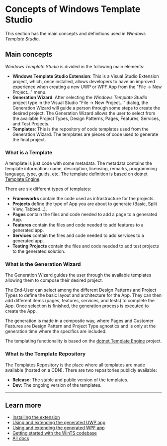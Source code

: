 # Concepts of Windows Template Studio

This section has the main concepts and definitions used in *Windows Template Studio*.

## Main concepts

*Windows Template Studio* is divided in the following main elements:

- **Windows Template Studio Extension**: This is a Visual Studio Extension project, which, once installed, allows developers to have an improved experience when creating a new UWP or WPF App from the "File -> New Project..." menu.
- **Generation Wizard**: After selecting the *Windows Template Studio* project type in the Visual Studio "File -> New Project..." dialog, the Generation Wizard will guide a person through some steps to create the desired project. The Generation Wizard allows the user to select from the available Project Types, Design Patterns, Pages, Features, Services, and Test Projects.
- **Templates**: This is the repository of code templates used from the Generation Wizard. The templates are pieces of code used to generate the final project.

### What is a Template

A template is just code with some metadata. The metadata contains the template information: name, description, licensing, remarks, programming language, type, guids, etc. The template definition is based on [dotnet Template Engine](https://github.com/dotnet/templating).

There are six different types of templates:

- **Frameworks** contain the code used as infrastructure for the projects.
- **Projects** define the type of App you are about to generate (Basic, Split View, Tabbed...).
- **Pages** contain the files and code needed to add a page to a generated App.
- **Features** contain the files and code needed to add features to a generated app.
- **Services** contain the files and code needed to add services to a generated app.
- **Testing Projects** contain the files and code needed to add test projects to the generated solution.

### What is the Generation Wizard

The Generation Wizard guides the user through the available templates allowing them to compose their desired project.

The End-User can select among the different Design Patterns and Project Types to define the basic layout and architecture for the App. They can then add different items (pages, features, services, and tests) to complete the App. Once selection is finished, the generation process is executed to create the App.

The generation is made in a composite way, where Pages and Customer Features are Design Pattern and Project Type agnostics and is only at the generation time where the specifics are included.

The templating functionality is based on the [dotnet Template Engine](https://github.com/dotnet/templating) project.

### What is the Template Repository

The Templates Repository is the place where all templates are made available (hosted on a CDN). There are two repositories publicly available:

- **Release:** The stable and public version of the templates.
- **Dev:** The ongoing version of the templates.

---

## Learn more

- [Installing the extension](./getting-started-extension.md)
- [Using and extending the generated UWP app](./UWP/getting-started-endusers.md)
- [Using and extending the generated WPF app](./WPF/getting-started-endusers.md)
- [Getting started with the WinTS codebase](./getting-started-developers.md)
- [All docs](./readme.md)
